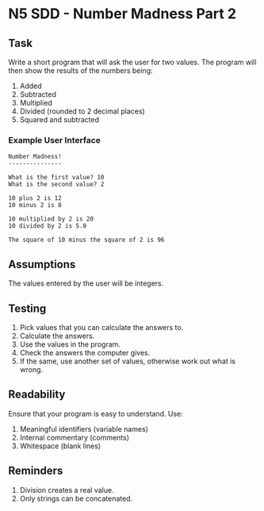 # N5 SDD - Number Madness Part 2

## Task

Write a short program that will ask the user for two values.  The program will then show the results of the numbers being:

1. Added
2. Subtracted
3. Multiplied
4. Divided (rounded to 2 decimal places)
5. Squared and subtracted


### Example User Interface

```
Number Madness!
---------------

What is the first value? 10
What is the second value? 2

10 plus 2 is 12
10 minus 2 is 8

10 multiplied by 2 is 20
10 divided by 2 is 5.0

The square of 10 minus the square of 2 is 96
```

## Assumptions

The values entered by the user will be integers.


## Testing

1. Pick values that you can calculate the answers to.
2. Calculate the answers.
3. Use the values in the program.
4. Check the answers the computer gives.
5. If the same, use another set of values, otherwise work out what is wrong.


## Readability

Ensure that your program is easy to understand.  Use:

1. Meaningful identifiers (variable names)
2. Internal commentary (comments)
3. Whitespace (blank lines)


## Reminders

1. Division creates a real value.
2. Only strings can be concatenated.
